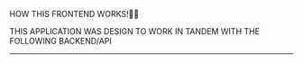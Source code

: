 HOW THIS FRONTEND WORKS!📜🙌

THIS APPLICATION WAS DESIGN TO WORK IN TANDEM WITH THE FOLLOWING BACKEND/API
***
